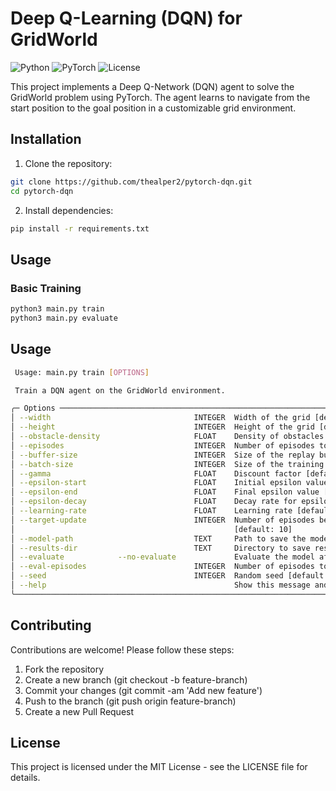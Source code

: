 # Deep Q-Learning (DQN) for GridWorld

![Python](https://img.shields.io/badge/python-3.7%2B-blue)
![PyTorch](https://img.shields.io/badge/pytorch-1.8%2B-orange)
![License](https://img.shields.io/badge/license-MIT-green)

This project implements a Deep Q-Network (DQN) agent to solve the GridWorld problem using PyTorch. The agent learns to navigate from the start position to the goal position in a customizable grid environment.

## Installation

1. Clone the repository:
```bash
git clone https://github.com/thealper2/pytorch-dqn.git
cd pytorch-dqn
```

2. Install dependencies:
```bash
pip install -r requirements.txt
```

## Usage

### Basic Training

```bash
python3 main.py train
python3 main.py evaluate
```

## Usage

```bash
 Usage: main.py train [OPTIONS]

 Train a DQN agent on the GridWorld environment.

╭─ Options ────────────────────────────────────────────────────────────────────────────────────────────────╮
│ --width                                INTEGER  Width of the grid [default: 5]                           │
│ --height                               INTEGER  Height of the grid [default: 5]                          │
│ --obstacle-density                     FLOAT    Density of obstacles in the grid [default: 0.2]          │
│ --episodes                             INTEGER  Number of episodes to train for [default: 1000]          │
│ --buffer-size                          INTEGER  Size of the replay buffer [default: 10000]               │
│ --batch-size                           INTEGER  Size of the training batch [default: 64]                 │
│ --gamma                                FLOAT    Discount factor [default: 0.99]                          │
│ --epsilon-start                        FLOAT    Initial epsilon value [default: 1.0]                     │
│ --epsilon-end                          FLOAT    Final epsilon value [default: 0.05]                      │
│ --epsilon-decay                        FLOAT    Decay rate for epsilon [default: 0.995]                  │
│ --learning-rate                        FLOAT    Learning rate [default: 0.001]                           │
│ --target-update                        INTEGER  Number of episodes between target network updates        │
│                                                 [default: 10]                                            │
│ --model-path                           TEXT     Path to save the model [default: models/dqn_model.pt]    │
│ --results-dir                          TEXT     Directory to save results [default: results]             │
│ --evaluate            --no-evaluate             Evaluate the model after training [default: evaluate]    │
│ --eval-episodes                        INTEGER  Number of episodes to evaluate for [default: 10]         │
│ --seed                                 INTEGER  Random seed [default: None]                              │
│ --help                                          Show this message and exit.                              │
╰──────────────────────────────────────────────────────────────────────────────────────────────────────────╯
```

## Contributing

Contributions are welcome! Please follow these steps:

1. Fork the repository
2. Create a new branch (git checkout -b feature-branch)
3. Commit your changes (git commit -am 'Add new feature')
4. Push to the branch (git push origin feature-branch)
5. Create a new Pull Request

## License

This project is licensed under the MIT License - see the LICENSE file for details.